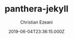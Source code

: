 ---
title: panthera-jekyll
github: https://github.com/christianezeani/panthera-jekyll
demo: https://demothemes.github.io/panthera-jekyll/
author: Christian Ezeani
ssg:
  - Jekyll
cms:
  - No Cms
date: 2019-06-04T23:36:15.000Z
description: >-
  A quick and simple responsive developer portfolio theme for jekyll sites and
  GitHub Pages.
stale: true
---